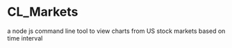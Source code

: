 # CL_Markets
a node js command line tool to view charts from US stock markets based on time interval
